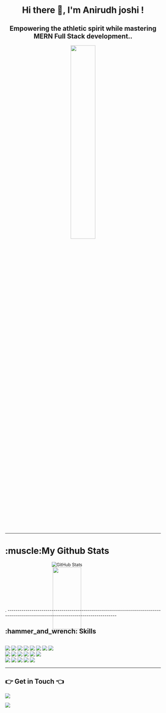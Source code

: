 <h1 align="center">Hi there 👋, I'm Anirudh joshi ! </h1>

<h2 align="center">Empowering the athletic spirit while mastering MERN Full Stack development..</h2>

<div align='center'>
<img style="width: 40%; height: 40%; display:flex;" src="https://github.com/Anirudhj0shi/Anirudhj0shi/assets/141419375/be7ec740-9e30-463b-bbe3-2b047d19b100" />
</div>

-------------------------------------------------------------------------------------------------------------------------------------
<div align="center" id="github-stats" style="width: 400px; height: 200px;">
<h1 align="left">:muscle:My Github Stats</h1>
  <img src="https://github-readme-stats.vercel.app/api?username=Anirudhj0shi" alt="GitHub Stats">
  <br />
  <img width="48%" height="200px" src="https://github-readme-streak-stats.herokuapp.com/?user=Anirudhj0shi&theme=tokyonight" />
</div>
.
-------------------------------------------------------------------------------------------------------------------------------------
<div>

<h2>:hammer_and_wrench: Skills</h2><br />

  <!--c -->
  <img src="https://img.shields.io/badge/C-00599C?style=for-the-badge&logo=c&logoColor=white" />
  <!--c++ -->
  <img src="https://img.shields.io/badge/C%2B%2B-00599C?style=for-the-badge&logo=c%2B%2B&logoColor=white" />

  <img src="https://img.shields.io/badge/VSCode-0078D4?style=for-the-badge&logo=visual%20studio%20code&logoColor=white" />
  
  <img src="https://img.shields.io/badge/HTML5-E34F26?style=for-the-badge&logo=html5&logoColor=white" />
  
  <img src="https://img.shields.io/badge/CSS3-1572B6?style=for-the-badge&logo=css3&logoColor=white" />
  
  <img src="https://img.shields.io/badge/Bootstrap-563D7C?style=for-the-badge&logo=bootstrap&logoColor=white" />

  <img src="https://img.shields.io/badge/Tailwind_CSS-38B2AC?style=for-the-badge&logo=tailwind-css&logoColor=white" />
  
  <img src="https://img.shields.io/badge/JavaScript-323330?style=for-the-badge&logo=javascript&logoColor=F7DF1E" />
  <br />
  
  <img src="https://img.shields.io/badge/MongoDB-4EA94B?style=for-the-badge&logo=mongodb&logoColor=white" />
  
  <img src="https://img.shields.io/badge/Express%20js-000000?style=for-the-badge&logo=express&logoColor=white" />
  
  <img src="https://img.shields.io/badge/React-20232A?style=for-the-badge&logo=react&logoColor=61DAFB" />
  
  <img src="https://img.shields.io/badge/Node%20js-339933?style=for-the-badge&logo=nodedotjs&logoColor=white" />
  
  <img src="https://img.shields.io/badge/Linux-FCC624?style=for-the-badge&logo=linux&logoColor=black" />

  <img src="https://img.shields.io/badge/npm-CB3837?style=for-the-badge&logo=npm&logoColor=white" />
  <br />

  <img src="https://camo.githubusercontent.com/72b1d81a8e93ca61619051a50df70c356fee03fae57bed9582727b0db5ad54b6/68747470733a2f2f696d672e736869656c64732e696f2f62616467652f636861744750542d3734616139633f7374796c653d666f722d7468652d6261646765266c6f676f3d6f70656e6169266c6f676f436f6c6f723d7768697465" />
  
  <img src="https://img.shields.io/badge/GitHub-100000?style=for-the-badge&logo=github&logoColor=Yellow" />

  <img src="https://img.shields.io/badge/Slack-4A154B?style=for-the-badge&logo=slack&logoColor=white" />
  
  <img src="https://img.shields.io/badge/GIT-E44C30?style=for-the-badge&logo=git&logoColor=white" />
  
  <img src="https://img.shields.io/badge/Jira-0052CC?style=for-the-badge&logo=Jira&logoColor=white" />
  
 --------------------------------------------------------------------------------------------------------


## 👉 Get in Touch 👈
<div class="Getontouch">
  <a href="https://www.linkedin.com/in/anirudh-joshi-29ab37290/" ><img         
  src="https://github.com/Anirudhj0shi/Anirudhj0shi/assets/141419375/5ab492a7-4098-4e61-9616-1844e33650fe" /></a>
    
  <a href="https://x.com/Anirudh82544683?t=dHgpASaygqDSzE5atttgEw&s=08"><img          
  src="https://github.com/Anirudhj0shi/Anirudhj0shi/assets/141419375/29f81a2e-93ff-4032-8f51-d7adbc760a71" /></a>
</div>


<!-- You can add more sections, such as projects, achievements, or interests, as needed -->

